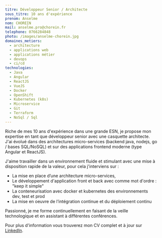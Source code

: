 ```yaml
---
titre: Développeur Senior / Architecte
sous_titre: 10 ans d'expérience
prenom: Anselme
nom: CHOREIN
mail: anselme.pro@chorein.fr
telephone: 0766284848
photo: /images/anselme-chorein.jpg
domaines_metiers:
  - architecture
  - applications web
  - applications métier
  - devops
  - ci/cd
technologies:
  - Java
  - Angular
  - ReactJS
  - VueJS
  - Docker
  - OpenShift
  - Kubernetes (k8s)
  - Microservice
  - Git
  - Terraform
  - NoSql / Sql
---
```


Riche de mes 10 ans d'expérience dans une grande ESN, je propose mon expertise en tant que développeur senior avec une casquette architecte. J'ai évolué dans des architectures micro-services (backend java, nodejs, go / bases SQL/NoSQL) et sur des applications frontend moderne (type Angular et ReactJS).

J'aime travailler dans un environnement fluide et stimulant avec une mise à disposition rapide de la valeur, pour cela j'interviens sur :
- La mise en place d’une architecture micro-services,
- Le développement d'application front et back avec comme mot d'ordre : "keep it simple"
- La conteneurisation avec docker et kubernetes des environnements dev, test et prod
- La mise en oeuvre de l’intégration continue et du déploiement continu

Passionné, je me forme continuellement en faisant de la veille technologique et en assistant à différentes conférences.

Pour plus d'information vous trouverez mon CV complet et à jour sur [LinkedIn](https://www.linkedin.com/in/anselmechorein/).
